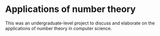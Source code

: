 # Applications of number theory
This was an undergraduate-level project to discuss and elaborate on the applications of number theory in computer science.
